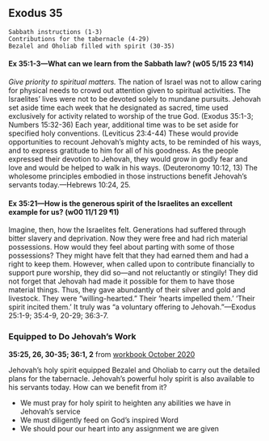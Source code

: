## Exodus 35

```
Sabbath instructions (1-3)
Contributions for the tabernacle (4-29)
Bezalel and Oholiab filled with spirit (30-35)
```

#### Ex 35:1-3​—What can we learn from the Sabbath law? (w05 5/15 23 ¶14)

*Give priority to spiritual matters.* The nation of Israel was not to allow caring for physical needs to crowd out attention given to spiritual activities. The Israelites’ lives were not to be devoted solely to mundane pursuits. Jehovah set aside time each week that he designated as sacred, time used exclusively for activity related to worship of the true God. (Exodus 35:1-3; Numbers 15:32-36) Each year, additional time was to be set aside for specified holy conventions. (Leviticus 23:4-44) These would provide opportunities to recount Jehovah’s mighty acts, to be reminded of his ways, and to express gratitude to him for all of his goodness. As the people expressed their devotion to Jehovah, they would grow in godly fear and love and would be helped to walk in his ways. (Deuteronomy 10:12, 13) The wholesome principles embodied in those instructions benefit Jehovah’s servants today.​—Hebrews 10:24, 25.

#### Ex 35:21​—How is the generous spirit of the Israelites an excellent example for us? (w00 11/1 29 ¶1)

Imagine, then, how the Israelites felt. Generations had suffered through bitter slavery and deprivation. Now they were free and had rich material possessions. How would they feel about parting with some of those possessions? They might have felt that they had earned them and had a right to keep them. However, when called upon to contribute financially to support pure worship, they did so​—and not reluctantly or stingily! They did not forget that Jehovah had made it possible for them to have those material things. Thus, they gave abundantly of their silver and gold and livestock. They were “willing-hearted.” Their ‘hearts impelled them.’ ‘Their spirit incited them.’ It truly was “a voluntary offering to Jehovah.”​—Exodus 25:1-9; 35:4-9, 20-29; 36:3-7.

### Equipped to Do Jehovah’s Work

**35:25, 26, 30-35; 36:1, 2** from [workbook October 2020](https://www.jw.org/en/library/jw-meeting-workbook/october-2020-mwb/Life-and-Ministry-Meeting-Schedule-for-October-19-25-2020/Equipped-to-Do-Jehovahs-Work/)

Jehovah’s holy spirit equipped Bezalel and Oholiab to carry out the detailed plans for the tabernacle. Jehovah’s powerful holy spirit is also available to his servants today. How can we benefit from it?

- We must pray for holy spirit to heighten any abilities we have in Jehovah’s service
- We must diligently feed on God’s inspired Word
- We should pour our heart into any assignment we are given
